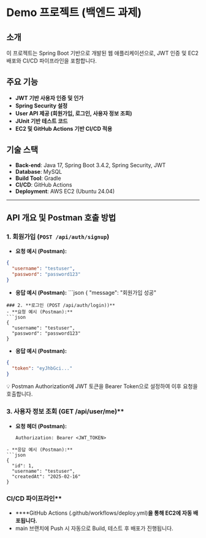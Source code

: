 # Demo 프로젝트 (백엔드 과제)

## 소개
이 프로젝트는 Spring Boot 기반으로 개발된 웹 애플리케이션으로, JWT 인증 및 EC2 배포와 CI/CD 파이프라인을 포함합니다.

## 주요 기능
- **JWT 기반 사용자 인증 및 인가**
- **Spring Security 설정**
- **User API 제공 (회원가입, 로그인, 사용자 정보 조회)**
- **JUnit 기반 테스트 코드**
- **EC2 및 GitHub Actions 기반 CI/CD 적용**

## 기술 스택
- **Back-end**: Java 17, Spring Boot 3.4.2, Spring Security, JWT  
- **Database**: MySQL  
- **Build Tool**: Gradle  
- **CI/CD**: GitHub Actions  
- **Deployment**: AWS EC2 (Ubuntu 24.04)  

---

## API 개요 및 Postman 호출 방법

### 1. **회원가입 (`POST /api/auth/signup`)**
- **요청 예시 (Postman):**
```json
{
  "username": "testuser",
  "password": "password123"
}
```
- **응답 예시 (Postman):**
 ```json
 {
  "message": "회원가입 성공"
```
### 2. **로그인 (POST /api/auth/login))**
- **요청 예시 (Postman):**
```json
{
  "username": "testuser",
  "password": "password123"
}
```
- **응답 예시 (Postman):**
```json
{
  "token": "eyJhbGci..."
}
```
💡 Postman Authorization에 JWT 토큰을 Bearer Token으로 설정하여 이후 요청을 호출합니다.

### 3. 사용자 정보 조회 (GET /api/user/me)**
- **요청 헤더 (Postman):**
  ```http
  Authorization: Bearer <JWT_TOKEN>
```
- **응답 예시 (Postman):**
```json
{
  "id": 1,
  "username": "testuser",
  "createdAt": "2025-02-16"
}
```

### CI/CD 파이프라인**
- ****GitHub Actions (.github/workflows/deploy.yml)**을 통해 EC2에 자동 배포됩니다.**
- main 브랜치에 Push 시 자동으로 Build, 테스트 후 배포가 진행됩니다.
